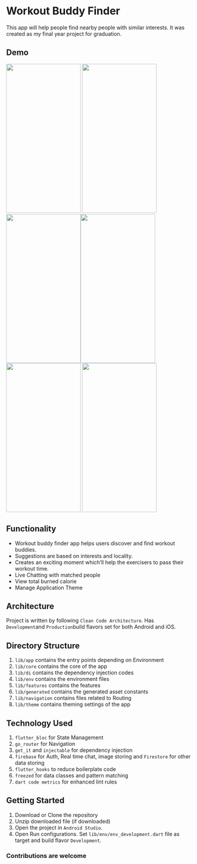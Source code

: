 # Workout Buddy Finder
This app will help people find nearby people with similar interests. It was created as my final year project for graduation.

## Demo
<img src="https://github.com/islamdidarmd/workout-buddy-finder-app/assets/27812028/a27c93a6-4dad-463c-b258-5b9dde1ca29b" width="200" height="400" />
<img src="https://github.com/islamdidarmd/workout-buddy-finder-app/assets/27812028/eb843bd1-b02c-4bf0-a591-75ad86892fb9" width="200" height="400" /> 
<img src="https://github.com/islamdidarmd/workout-buddy-finder-app/assets/27812028/c52f7572-a8ad-4e42-bd26-9d91402e9262" width="200" height="400" /><img src="https://github.com/islamdidarmd/workout-buddy-finder-app/assets/27812028/e09c9530-b393-4ef8-a43d-e829f291b7c2" width="200" height="400" /> 
<img src="https://github.com/islamdidarmd/workout-buddy-finder-app/assets/27812028/9099608c-aa7c-4127-97d0-567665b98578" width="200" height="400" /> 

<img src="https://github.com/islamdidarmd/workout-buddy-finder-app/assets/27812028/496817c3-2b2f-477b-b5ef-2ded49478de9" width="200" height="400" /> 


## Functionality
- Workout buddy finder app helps users discover and find workout buddies.
- Suggestions are based on interests and locality.
- Creates an exciting moment which’ll help the exercisers to pass their workout time.
- Live Chatting with matched people
- View total burned calorie
- Manage Application Theme

## Architecture
Project is written by following `Clean Code Architecture`. Has `Development`and `Production`build flavors
set for both Android and iOS.

## Directory Structure
1. `lib/app` contains the entry points depending on Environment
2. `lib/core` contains the core of the app
3. `lib/di` contains the dependency injection codes
4. `lib/env` contains the environment files
5. `lib/features` contains the features
6. `lib/generated` contains the generated asset constants
7. `lib/navigation` contains files related to Routing
8. `lib/theme` contains theming settings of the app

## Technology Used
1. `flutter_bloc` for State Management
2. `go_router` for Navigation
3. `get_it` and `injectable` for dependency injection
4. `firebase` for Auth, 
Real time chat, 
image storing and `Firestore` for other data storing
5. `flutter_hooks` to reduce boilerplate code 
6. `freezed` for data classes and pattern matching
7. `dart code metrics` for enhanced lint rules

## Getting Started
1. Download or Clone the repository
2. Unzip downloaded file (if downloaded)
3. Open the project in `Android Studio`.
4. Open Run configurations. Set `lib/env/env_development.dart` file as target and build flavor 
`Development`.

### Contributions are welcome
